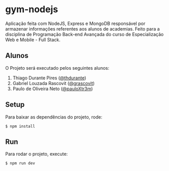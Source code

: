 # gym-nodejs
Aplicação feita com NodeJS, Express e MongoDB responsável por armazenar informações referentes aos alunos de academias. Feito para a disciplina de Programação Back-end Avançada do curso de Especialização Web e Mobile - Full Stack.

## Alunos
O Projeto será executado pelos seguintes alunos:
1. Thiago Durante Pires ([@thdurante](https://github.com/thdurante))
2. Gabriel Louzada Rascovit ([@grascovit](https://github.com/grascovit))
3. Paulo de Oliveira Neto ([@pauloXtr3m](https://github.com/pauloXtr3m))

## Setup
Para baixar as dependências do projeto, rode:
```
$ npm install
```

## Run
Para rodar o projeto, execute:
```
$ npm run dev
```